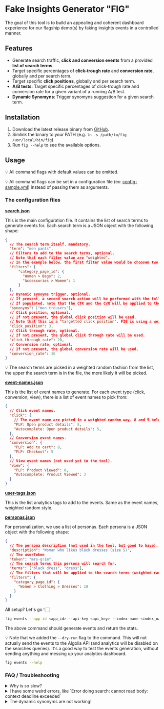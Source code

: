 # Fake Insights Generator "FIG"

The goal of this tool is to build an appealing and coherent dashboard experience for our flagship demo(s) by faking insights events in a controlled manner.

## Features

- Generate search traffic, **click and conversion events** from a provided **list of search terms**.
- Target specific percentages of **click-trough rate** and **conversion rate**, globally and per search term.
- Target specific **click positions**, globally and per search term.
- **A/B tests**: Target specific percentages of click-trough rate and conversion rate for a given variant of a running A/B test.
- **Dynamic Synomyns**: Trigger synomyns suggestion for a given search term.

## Installation

1. Download the latest release binary from [GitHub](https://github.com/algolia/fake-insights-generator/releases).
2. Simlink the binary to your PATH (e.g. `ln -s /path/to/fig /usr/local/bin/fig`).
3. Run `fig --help` to see the available options.

## Usage

💡 All command flags with default values can be omitted.

💡 All command flags can be set in a configuration file (ex: [config-sample.yml](./config-sample.yml)) instead of passing them as arguments.

### The configuration files

**[search.json](searches.json)**

This is the main configuration file. It contains the list of search terms to generate events for. Each search term is a JSON object with the following shape:
```json
{
  // The search term itself, mandatory. 
  "term": "men pants",
  // Filters to add to the search terms, optional.
  // Note that each filter value are "weighted".
  // In the exemple below, the first filter value would be choosen two time more often than the second one.
  "filters": {
      "category_page_id": {
        "Women > Bags": 2,
        "Accessories > Women": 1
      }
  },
  // Dynamic synoyms trigger, optional.
  // If present, a second search action will be performed with the following search terms, directly after the main search term search action.
  // If populated, note that the CTR and the CVR will be applied to the synonyms, not to the main search term (the main search term CTR and CVR will be 0).
  "synonyms": ["men trousers"],
  // Click position, optional.
  // If not present, the global click position will be used.
  // Note that this is a "targetted click position". FIG is using a weighted random distribution based on a formula from @guillaume and @shuprelle.
  "click_position": 3,
  // Click through rate, optional.
  // If not present, the global click through rate will be used.
  "click_through_rate": 20,
  // Conversion rate, optional.
  // If not present, the global conversion rate will be used.
  "conversion_rate": 10
}
```

💡 The search terms are picked in a weighted random fashion from the list, the upper the search term is in the file, the more likely it will be picked.

**[event-names.json](events-names.json)**

This is the list of event names to generate. For each event type (click, conversion, view), there is a list of event names to pick from:
```json
{
  // Click event names.
  "click": {
    // The event name are picked in a weighted random way. 8 and 5 below, are the weight.
    "PLP: Open product details": 8,
    "Autocomplete: Open product details": 5,
  },
  // Conversion event names.
  "conversion": {
    "PLP: Add to cart": 8,
    "PLP: Checkout": 5
  },
  // View event names (not used yet in the tool).
  "view": {
    "PLP: Product Viewed": 8,
    "Autocomplete: Product Viewed": 3
  }
}
```

**[user-tags.json](user-tags.json)**

This is the list analytics tags to add to the events. Same as the event names, weighted random style.

**[personas.json](personas.json)**

For personalization, we use a list of personas. Each persona is a JSON object with the following shape:
```json
{
  // The persona description (not used in the tool, but good to have).
  "description": "Woman who likes black dresses (size S)",
  // The userToken
  "token": "mrs-grim",
  // The search terms this persona will search for.
  "terms": ["black dress", "dress"],
  // The filters that will be applied to the search terms (weighted random style again).
  "filters": {
    "category_page_id": {
      "Women > Clothing > Dresses": 10
    }
  }
}
```

All setup? Let's go 👇🏻
```bash
fig events --app-id <app_id> --api-key <api_key> --index-name <index_name> --dry-run
```

The above command should generate events and return the stats.

💡 Note that we added the `--dry-run` flag to the command. This will not actually send the events to the Algolia API (and analytics will be disabled on the searches queries). It's a good way to test the events generation, without sending anything and messing up your analytics dashboard.

```bash
fig events --help
```

### FAQ / Troubleshooting

<details>
<summary>Why is so slow?</summary>
The default delay between each search for each user is `46 seconds`. We setup this delay to avoid triggering unwanted dynamic synonyms. If you don't care about the dynamic synonyms at all, you can set the delay to `0` (or any other value).
</details>

<details>
<summary>I have some weird errors, like `Error doing search: cannot read body: context deadline exceeded`</summary>
It means you are running too many searches at the same time. You should reduce the number of `users` and/or `searches-per-user` to avoid this.
</details>

<details>
<summary>The dynamic synonyms are not working!</summary>
In order for your synonyms to work correctly, you will need to add a common word between the main search term and the synonyms. For example, if you have a main search term "trousers" and a synonym "pants", you will need to add a common word between them, like "men trousers" and "men pants".
</details>
